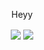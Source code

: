 <div align="center">
     <p size="20pt">Heyy</p>
<img align="center" src="https://i.pinimg.com/originals/39/b2/89/39b289eca8b58a99b29423a4078504fe.gif"/>
<img align="center" src="https://i.pinimg.com/originals/72/8a/02/728a020d5290efa08d853c061307eb31.gif"/>
</div>
<!--
<h3 align="left">  
     I am a student in the IT area, with a great focus on the front end, and on design, always looking to improve my skills, learn new frameworks and technologies, currently I am focusing on React js and SASS. 
</h3>

<br/>

<a target="blank" href="https://www.linkedin.com/in/4lysson/" /> 
     <img margin="10px" width="40px" src="https://image.flaticon.com/icons/png/512/61/61109.png" /> 
     
</a>

<a target="blank" href="https://www.instagram.com/4lysson_a" /> 
     <img margin="10px" width="40px" src="https://www.flaticon.com/svg/vstatic/svg/87/87390.svg?token=exp=1611684295~hmac=74b1945e805010ec3cfee214439169c3" /> 
</a>

<br/>

<p align="left">
     <img src="https://github-readme-stats.vercel.app/api/top-langs/?username=4ly-a&layout=compact&theme=tokyonight"/>
    <br/> <br/>
</p>
-->

